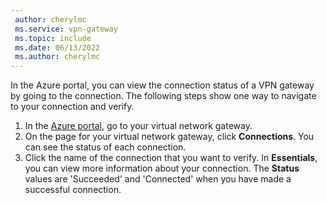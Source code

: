 ```yaml
---
 author: cherylmc
 ms.service: vpn-gateway
 ms.topic: include
 ms.date: 06/13/2022
 ms.author: cherylmc
---
```

In the Azure portal, you can view the connection status of a VPN gateway by going to the connection. The following steps show one way to navigate to your connection and verify.

1. In the [Azure portal](https://portal.azure.com), go to your virtual network gateway.
1. On the page for your virtual network gateway, click **Connections**. You can see the status of each connection.
1. Click the name of the connection that you want to verify. In **Essentials**, you can view more information about your connection. The **Status** values are 'Succeeded' and 'Connected' when you have made a successful connection.
